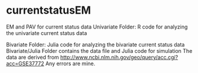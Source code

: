 # currentstatusEM
EM and PAV for current status data
Univariate Folder: R code for analyzing the univariate current status data

Bivariate Folder: Julia code for analyzing the bivariate current status data
Bivariate/Julia Folder contains the data file and Julia code for simulation
The data are derived from http://www.ncbi.nlm.nih.gov/geo/query/acc.cgi?acc=GSE37772
Any errors are mine.
